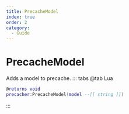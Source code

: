 ```yaml
---
title: PrecacheModel
index: true
order: 2
category:
  - Guide
---
```


# PrecacheModel
Adds a model to precache.
::: tabs
@tab Lua
```lua
@returns void
precacher:PrecacheModel(model --[[ string ]])
```

:::